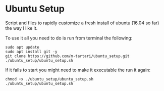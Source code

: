# Ubuntu Setup
Script and files to rapidly customize a fresh install of ubuntu (16.04 so far) the way I like it. 

To use it all you need to do is run from terminal the following:
```
sudo apt update
sudo apt install git -y
git clone https://github.com/m-tartari/ubuntu_setup.git
./ubuntu_setup/ubuntu_setup.sh
```

If it fails to start you might need to make it executable the run it again:
```
chmod +x ./ubuntu_setup/ubuntu_setup.sh
./ubuntu_setup/ubuntu_setup.sh
```